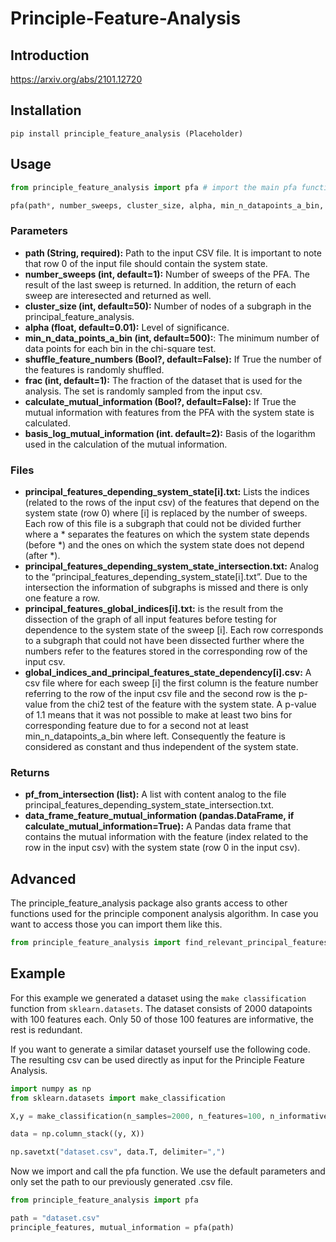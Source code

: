 # Principle-Feature-Analysis

## Introduction
https://arxiv.org/abs/2101.12720


## Installation
```
pip install principle_feature_analysis (Placeholder)
```

## Usage

```Python
from principle_feature_analysis import pfa # import the main pfa function

pfa(path*, number_sweeps, cluster_size, alpha, min_n_datapoints_a_bin, shuffle_feature_numbers, frac, claculate_mutual_information, basis_log_mutual_information) # function call
```

### Parameters
- **path (String, required):** Path to the input CSV file. It is important to note that row 0 of the input file should contain the system state.
- **number_sweeps (int, default=1):** Number of sweeps of the PFA. The result of the last sweep is returned. In addition, the return of each sweep are interesected and returned as well.
- **cluster_size (int, default=50):** Number of nodes of a subgraph in the principal_feature_analysis.
- **alpha (float, default=0.01):** Level of significance.
- **min_n_data_points_a_bin (int, default=500):**: The minimum number of data points for each bin in the chi-square test.
- **shuffle_feature_numbers (Bool?, default=False):** If True the number of the features is randomly shuffled.
- **frac (int, default=1):** The fraction of the dataset that is used for the analysis. The set is randomly sampled from the input csv.
- **calculate_mutual_information (Bool?, default=False):** If True the mutual information with features from the PFA with the system state is calculated.
- **basis_log_mutual_information (int. default=2):** Basis of the logarithm used in the calculation of the mutual information.

### Files
- **principal_features_depending_system_state[i].txt:**
Lists the indices (related to the rows of the input csv) of the features that depend on the system state (row 0) where [i] is replaced by the number of sweeps. Each row of this file is a subgraph that could not be divided further where a * separates the features on which the system state depends (before *) and the ones on which the system state does not depend (after *).
- **principal_features_depending_system_state_intersection.txt:**
Analog to the “principal_features_depending_system_state[i].txt”. Due to the intersection the information of subgraphs is missed and there is only one feature a row.
- **principal_features_global_indices[i].txt:**
is the result from the dissection of the graph of all input features before testing for dependence to the system state of the sweep [i]. Each row corresponds to a subgraph that could not have been dissected further where the numbers refer to the features stored in the corresponding row of the input csv.
- **global_indices_and_principal_features_state_dependency[i].csv:**
A csv file where for each sweep [i] the first column is the feature number referring to the row of the input csv file and the second row is the p-value from the chi2 test of the feature with the system state. A p-value of 1.1 means that it was not possible to make at least two bins for corresponding feature due to for a second not at least min_n_datapoints_a_bin where left. Consequently the feature is considered as constant and thus independent of the system state.


### Returns
- **pf_from_intersection (list):** A list with content analog to the file principal_features_depending_system_state_intersection.txt.
- **data_frame_feature_mutual_information (pandas.DataFrame, if calculate_mutual_information=True):** A Pandas data frame that contains the mutual information with the feature (index related to the row in the input csv) with the system state (row 0 in the input csv).


## Advanced
The principle_feature_analysis package also grants access to other functions used for the principle component analysis algorithm. In case you want to access those you can import them like this.
```Python
from principle_feature_analysis import find_relevant_principal_features, get_mutual_information, principal_feature_analysis
```


## Example

 For this example we generated a dataset using the ```make classification``` function from ```sklearn.datasets```. The dataset consists of 2000 datapoints with 100 features each. Only 50 of those 100 features are informative, the rest is redundant.
 
 If you want to generate a similar dataset yourself use the following code. The resulting csv can be used directly as input for the Principle Feature Analysis.

 ```Python
import numpy as np
from sklearn.datasets import make_classification

X,y = make_classification(n_samples=2000, n_features=100, n_informative=50, n_redundant=50, random_state=7)

data = np.column_stack((y, X))

np.savetxt("dataset.csv", data.T, delimiter=",")
```

Now we import and call the pfa function. We use the default parameters and only set the path to our previously generated .csv file.

```Python
from principle_feature_analysis import pfa

path = "dataset.csv"
principle_features, mutual_information = pfa(path)

```